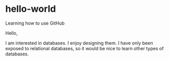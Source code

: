 # hello-world
Learning how to use GitHub

Hello,

I am interested in databases.  I enjoy designing them.  I have only been exposed to relational databases, so it would be nice to learn other types of databases.
